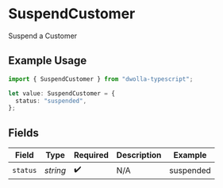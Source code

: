 # SuspendCustomer

Suspend a Customer

## Example Usage

```typescript
import { SuspendCustomer } from "dwolla-typescript";

let value: SuspendCustomer = {
  status: "suspended",
};
```

## Fields

| Field              | Type               | Required           | Description        | Example            |
| ------------------ | ------------------ | ------------------ | ------------------ | ------------------ |
| `status`           | *string*           | :heavy_check_mark: | N/A                | suspended          |